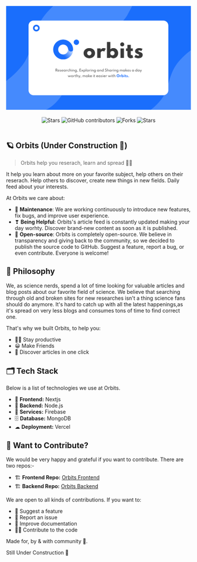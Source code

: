 <div align="center">
  <img src="./public/Orbits-Banner.svg" width="700"/>
  <br/><br/>
  <img alt="Stars" src="https://img.shields.io/badge/build-passing-brightgreen?style=for-the-badge">
  <img alt="GitHub contributors" src="https://img.shields.io/github/contributors/orbits-inc/orbits?style=for-the-badge">
  <img alt="Forks" src="https://img.shields.io/github/forks/Orbits-Inc/orbits?style=for-the-badge">
  <img alt="Stars" src="https://img.shields.io/github/stars/Orbits-Inc/orbits?style=for-the-badge">
</div>
<br>

## 🪐 Orbits (Under Construction 🚧)

> Orbits help you reserach, learn and spread 🧑‍🔬

It help you learn about more on your favorite subject, help others on their reserach. Help others to discover, create new things in new fields. Daily feed about your interests.

At Orbits we care about:

- 🌟 **Maintenance**: We are working continuously to introduce new features, fix bugs, and improve user experience.
- ❣ **Being Helpful**: Orbits's article feed is constantly updated making your day worhty. Discover brand-new content as soon as it is published.
- 💫 **Open-source**: Orbits is completely open-source. We believe in transparency and giving back to the community, so we decided to publish the source code to GitHub. Suggest a feature, report a bug, or even contribute. Everyone is welcome!

## 📯 Philosophy

We, as science nerds, spend a lot of time looking for valuable articles and blog posts about our favorite field of science. We believe that searching through old and broken sites for new researches isn't a thing science fans should do anymore. It's hard to catch up with all the latest happenings,as it's spread on very less blogs and consumes tons of time to find correct one.

That's why we built Orbits, to help you:

- 🧑‍🔬 Stay productive
- 😀 Make Friends
- 📰 Discover articles in one click

## 🗂 Tech Stack

Below is a list of technologies we use at Orbits.

- 🎨 **Frontend:** Nextjs
- 🌳 **Backend:** Node.js
- 🧰 **Services:** Firebase
- 🗄️ **Database:** MongoDB
- ☁ **Deployment:** Vercel

## 🙌 Want to Contribute?

We would be very happy and grateful if you want to contribute.
There are two repos:-

- 🏗 **Frontend Repo:** <a href="https://github.com/Orbits-Inc/orbits">Orbits Frontend</a>
- 🏗 **Backend Repo:** <a href="https://github.com/Orbits-Inc/orbits-api">Orbits Backend</a>

We are open to all kinds of contributions. If you want to:

- 🤔 Suggest a feature
- 🐛 Report an issue
- 📖 Improve documentation
- 👨‍💻 Contribute to the code

Made for, by & with community 💖.

Still Under Construction 🚧

